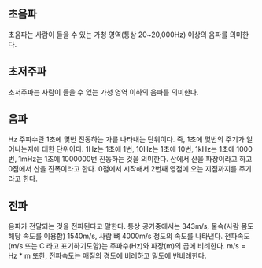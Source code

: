 ## 초음파
초음파는 사람이 들을 수 있는 가청 영역(통상 20~20,000Hz) 이상의 음파를 의미한다. 

## 초저주파
초저주파는 사람이 들을 수 있는 가청 영역 이하의 음파를 의미한다.

## 음파
Hz 주파수란 1초에 몇번 진동하는 가를 나타내는 단위이다. 즉, 1초에 몇번의 주기가 일어나는지에 대한 단위이다.
1Hz는 1초에 1번, 10Hz는 1초에 10번, 1kHz는 1초에 1000번, 1mHz는 1초에 1000000번 진동하는 것을 의미한다.
산에서 산을 파장이라고 하고 0점에서 산을 진폭이라고 한다.
0점에서 시작해서 2번째 영점에 오는 지점까지를 주기라고 한다.

## 전파
음파가 전달되는 것을 전파된다고 말한다. 통상 공기중에서는 343m/s, 물속(사람 몸도 해당 속도를 이용함) 1540m/s, 사람 뼈 4000m/s 정도의 속도를 나타낸다.
전파속도(m/s 또는 C 라고 표기하기도함)는 주파수(Hz)와 파장(m)의 곱에 비례한다. m/s = Hz * m
또한, 전파속도는 매질의 경도에 비례하고 밀도에 반비례한다. 
